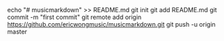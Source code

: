 echo "# musicmarkdown" >> README.md
git init
git add README.md
git commit -m "first commit"
git remote add origin https://github.com/ericwongmusic/musicmarkdown.git
git push -u origin master
                

